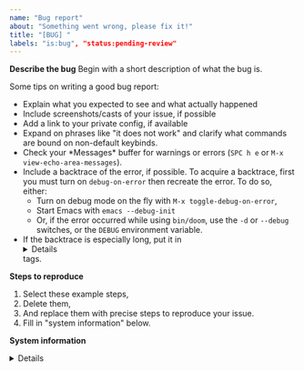 ```yaml
---
name: "Bug report"
about: "Something went wrong, please fix it!"
title: "[BUG] "
labels: "is:bug", "status:pending-review"
---
```


**Describe the bug**
Begin with a short description of what the bug is.

Some tips on writing a good bug report:
- Explain what you expected to see and what actually happened
- Include screenshots/casts of your issue, if possible
- Add a link to your private config, if available
- Expand on phrases like "it does not work" and clarify what commands are bound
  on non-default keybinds.
- Check your \*Messages\* buffer for warnings or errors (`SPC h e` or `M-x
  view-echo-area-messages`).
- Include a backtrace of the error, if possible. To acquire a backtrace, first
  you must turn on `debug-on-error` then recreate the error. To do so, either:
  - Turn on debug mode on the fly with `M-x toggle-debug-on-error`,
  - Start Emacs with `emacs --debug-init`
  - Or, if the error occurred while using `bin/doom`, use the `-d` or `--debug`
    switches, or the `DEBUG` environment variable.
- If the backtrace is especially long, put it in
  <details><pre>...</pre></details> tags.


**Steps to reproduce**
1. Select these example steps,
2. Delete them,
3. And replace them with precise steps to reproduce your issue.
4. Fill in "system information" below.


**System information**
<details><pre>
Include the output of `M-x doom/info` or `~/.emacs.d/bin/doom info` here.
</pre></details>
